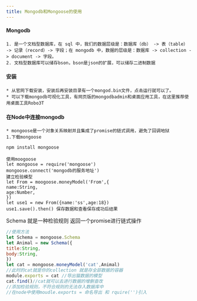```yaml
---
title: Mongodb和Mongoose的使用
---
```


#### Mongodb
    1. 是一个文档型数据库，在 sql 中，我们的数据层级是：数据库（db） -> 表（table） -> 记录（record）-> 字段；在 mongodb 中，数据的层级是：数据库 -> collection -> document -> 字段。
    2. 文档型数据库可以储存bson，bson是json的扩展，可以储存二进制数据

#### 安装
    * 从官网下载安装，安装后再安装目录有一个mongod.bin文件，点击运行就可以了。
    * 可以下载mongodb可视化工具，有网页版的mongodbadmin和桌面应用工具，在这里推荐使用桌面工具Robo3T
    
    
#### 在Node中连接mongodb
    * mongoose是一个对象关系映射并且集成了promise的链式调用，避免了回调地狱
    1.下载mongoose
   ```javascript
  npm install mongoose
```
    使用moogoose
    let mongoose = require('mongoose')
    mongoose.connect('mongodb的服务地址')
    建立检验模型
    let From = moogoose.moneyModel('From',{
    name:String,
    age:Number,
    })
    let use1 = new From({name:'ss',age:18})
    use1.save().then() 保存数据和查看保存成功后结果
 Schema 就是一种检验规则 返回一个promise进行链式操作
 ```javascript
//使用方法
let Schema = mongoose.Schema
let Animal = new Schema({
title:String,
body:String,
})
let cat = mongoose.moneyModel('cat',Animal)
//此时的cat就是你的collection 就是存全部数据的容器
module.exports = cat //导出猫数据的模型
cat.find()//cat就可以去进行数据的增删查改
//添加检验规则，不符合规则的无法存入数据库中
//在node中使用moudle.exports = 命名导出 和 rquire('')引入
```
